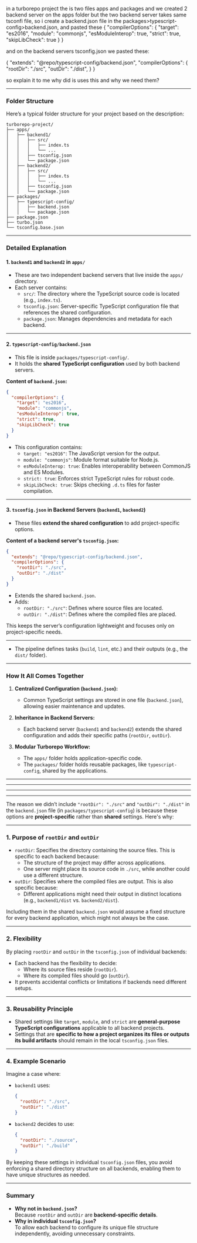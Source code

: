 in a turborepo project the is two files apps and packages and we created 2 backend server on the apps folder but the two backend server takes same tsconfi file, so i create a backend.json file in the packages>typescript-config>backend.json, and pasted these {
    "compilerOptions": {
        "target": "es2016",
        "module": "commonjs",
        "esModuleInterop": true,
        "strict": true,
        "skipLibCheck": true
    }
}



and on the backend servers tsconfig.json we pasted these:

{
  "extends": "@repo/typescript-config/backend.json",
  "compilerOptions": {
    "rootDir": "./src",
    "outDir": "./dist",
  }
}



so explain it to me why did is uses this and why we need them?



---


### **Folder Structure**
Here’s a typical folder structure for your project based on the description:

```
turborepo-project/
├── apps/
│   ├── backend1/
│   │   ├── src/
│   │   │   ├── index.ts
│   │   │   └── ...
│   │   ├── tsconfig.json
│   │   └── package.json
│   ├── backend2/
│   │   ├── src/
│   │   │   ├── index.ts
│   │   │   └── ...
│   │   ├── tsconfig.json
│   │   └── package.json
├── packages/
│   ├── typescript-config/
│   │   ├── backend.json
│   │   └── package.json
├── package.json
├── turbo.json
└── tsconfig.base.json
```

---

### **Detailed Explanation**

#### **1. `backend1` and `backend2` in `apps/`**
- These are two independent backend servers that live inside the `apps/` directory.
- Each server contains:
  - `src/`: The directory where the TypeScript source code is located (e.g., `index.ts`).
  - `tsconfig.json`: Server-specific TypeScript configuration file that references the shared configuration.
  - `package.json`: Manages dependencies and metadata for each backend.

---

#### **2. `typescript-config/backend.json`**
- This file is inside `packages/typescript-config/`.
- It holds the **shared TypeScript configuration** used by both backend servers.

**Content of `backend.json`:**
```json
{
  "compilerOptions": {
    "target": "es2016",
    "module": "commonjs",
    "esModuleInterop": true,
    "strict": true,
    "skipLibCheck": true
  }
}
```

- This configuration contains:
  - `target: "es2016"`: The JavaScript version for the output.
  - `module: "commonjs"`: Module format suitable for Node.js.
  - `esModuleInterop: true`: Enables interoperability between CommonJS and ES Modules.
  - `strict: true`: Enforces strict TypeScript rules for robust code.
  - `skipLibCheck: true`: Skips checking `.d.ts` files for faster compilation.

---

#### **3. `tsconfig.json` in Backend Servers (`backend1`, `backend2`)**
- These files **extend the shared configuration** to add project-specific options.

**Content of a backend server's `tsconfig.json`:**
```json
{
  "extends": "@repo/typescript-config/backend.json",
  "compilerOptions": {
    "rootDir": "./src",
    "outDir": "./dist"
  }
}
```

- Extends the shared `backend.json`.
- Adds:
  - `rootDir: "./src"`: Defines where source files are located.
  - `outDir: "./dist"`: Defines where the compiled files are placed.

This keeps the server’s configuration lightweight and focuses only on project-specific needs.

---


- The pipeline defines tasks (`build`, `lint`, etc.) and their outputs (e.g., the `dist/` folder).

---

### **How It All Comes Together**

1. **Centralized Configuration (`backend.json`):**
   - Common TypeScript settings are stored in one file (`backend.json`), allowing easier maintenance and updates.
   
2. **Inheritance in Backend Servers:**
   - Each backend server (`backend1` and `backend2`) extends the shared configuration and adds their specific paths (`rootDir`, `outDir`).

3. **Modular Turborepo Workflow:**
   - The `apps/` folder holds application-specific code.
   - The `packages/` folder holds reusable packages, like `typescript-config`, shared by the applications.




---
---
---
---




The reason we didn’t include `"rootDir": "./src"` and `"outDir": "./dist"` in the `backend.json` file (in `packages/typescript-config`) is because these options are **project-specific** rather than **shared** settings. Here's why:

---

### **1. Purpose of `rootDir` and `outDir`**
- `rootDir`: Specifies the directory containing the source files. This is specific to each backend because:
  - The structure of the project may differ across applications.
  - One server might place its source code in `./src`, while another could use a different structure.
- `outDir`: Specifies where the compiled files are output. This is also specific because:
  - Different applications might need their output in distinct locations (e.g., `backend1/dist` vs. `backend2/dist`).

Including them in the shared `backend.json` would assume a fixed structure for every backend application, which might not always be the case.

---

### **2. Flexibility**
By placing `rootDir` and `outDir` in the `tsconfig.json` of individual backends:
- Each backend has the flexibility to decide:
  - Where its source files reside (`rootDir`).
  - Where its compiled files should go (`outDir`).
- It prevents accidental conflicts or limitations if backends need different setups.

---

### **3. Reusability Principle**
- Shared settings like `target`, `module`, and `strict` are **general-purpose TypeScript configurations** applicable to all backend projects.
- Settings that are **specific to how a project organizes its files or outputs its build artifacts** should remain in the local `tsconfig.json` files.

---

### **4. Example Scenario**
Imagine a case where:
- `backend1` uses:
  ```json
  {
    "rootDir": "./src",
    "outDir": "./dist"
  }
  ```
- `backend2` decides to use:
  ```json
  {
    "rootDir": "./source",
    "outDir": "./build"
  }
  ```

By keeping these settings in individual `tsconfig.json` files, you avoid enforcing a shared directory structure on all backends, enabling them to have unique structures as needed.

---

### **Summary**
- **Why not in `backend.json`?**  
  Because `rootDir` and `outDir` are **backend-specific details**.
- **Why in individual `tsconfig.json`?**  
  To allow each backend to configure its unique file structure independently, avoiding unnecessary constraints.
